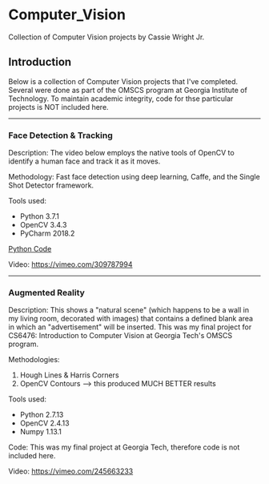 # Computer_Vision
Collection of Computer Vision projects by Cassie Wright Jr.

## Introduction
Below is a collection of Computer Vision projects that I've completed. Several were done as part of the OMSCS program at Georgia Institute of Technology. To maintain academic integrity, code for thse particular projects is NOT included here.

-----

### Face Detection & Tracking
Description: The video below employs the native tools of OpenCV to identify a human face and track it as it moves.

Methodology: Fast face detection using deep learning, Caffe, and the Single Shot Detector framework.

Tools used:
* Python 3.7.1
* OpenCV 3.4.3
* PyCharm 2018.2

[Python Code](https://github.com/cwright91767/Computer_Vision/blob/master/face_detector_video.py)

Video:  https://vimeo.com/309787994

-----

### Augmented Reality
Description: This shows a "natural scene" (which happens to be a wall in my living room, decorated with images) that contains a defined blank area in which an "advertisement" will be inserted.
This was my final project for CS6476: Introduction to Computer Vision at Georgia Tech's OMSCS program.

Methodologies:
1. Hough Lines & Harris Corners
2. OpenCV Contours --> this produced MUCH BETTER results

Tools used:
* Python 2.7.13
* OpenCV 2.4.13
* Numpy 1.13.1

Code: This was my final project at Georgia Tech, therefore code is not included here.

Video: https://vimeo.com/245663233

